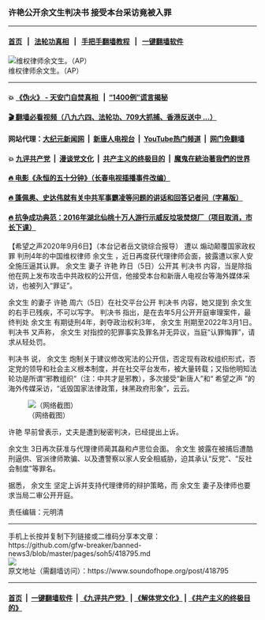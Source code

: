 ### 许艳公开余文生判决书 接受本台采访竟被入罪
------------------------

#### [首页](https://github.com/gfw-breaker/banned-news3/blob/master/README.md) &nbsp;&nbsp;|&nbsp;&nbsp; [法轮功真相](https://github.com/begood0513/basic/blob/master/README.md)  &nbsp;&nbsp;|&nbsp;&nbsp; [手把手翻墙教程](https://github.com/gfw-breaker/guides/wiki)  &nbsp;&nbsp;|&nbsp;&nbsp; [一键翻墙软件](https://github.com/gfw-breaker/nogfw/blob/master/README.md)  



<div><img alt="维权律师余文生。（AP）" src="https://img.soundofhope.org/2020-07/88-1593650302832.jpg"/>
<br/><figcaption class="caption">
 维权律师余文生。（AP）
</figcaption></div><hr/>

#### 💥 [《伪火》 - 天安门自焚真相 ](http://141.164.51.119:10000/videos/blog/weihuo.html)&nbsp; |&nbsp; [“1400例”谎言揭秘  ](http://141.164.51.119:10000/videos/blog/jiexi1400.html)

#### [ 🎬  翻墙必看视频（八九六四、法轮功、709大抓捕、香港反送中 ...）](https://github.com/gfw-breaker/links/blob/master/banned.md)

#### 网站代理：[大纪元新闻网](http://167.172.10.89:10080/gb/) &nbsp;|&nbsp; [新唐人电视台](http://167.172.10.89:8808/gb/)  &nbsp;|&nbsp; [YouTube热门频道](http://158.247.203.241/youtube.html) &nbsp;|&nbsp; [网门免翻墙](http://158.247.203.241:11000/show.aspx?name=ogHome)

#### 💥 [九评共产党](http://141.164.51.119:10000/videos/res/jiuping/)&nbsp; |&nbsp; [漫谈党文化](http://141.164.51.119:10000/videos/res/mtdwh/)&nbsp; |&nbsp; [共产主义的终极目的](http://141.164.51.119:10000/videos/res/zjmd/)&nbsp; |&nbsp; [魔鬼在統治著我們的世界](http://141.164.51.119:10000/videos/res/TheSpecter/)  

#### [ 🔥  电影《永恒的五十分钟》（长春电视插播事件改编）](http://141.164.51.119:10000/videos/news/ComingForYou-2.html)

#### [ 🔥  蓬佩奥、史达伟就有关中共军事霸凌等问题的讲话和回答记者问（字幕版）](http://141.164.51.119:10000/videos/news/pompeo7.html)

#### [ 🔥  抗争成功典范：2016年湖北仙桃十万人游行示威反垃圾焚烧厂（项目取消，市长下课）](http://141.164.51.119:10000/videos/news/xiantao.html)

<div><div class="Content__Wrapper sc-1bvya0-0 grZQxZ">
 <p class="meta-top">
  <span class="meta">
   【希望之声2020年9月6日】（本台记者岳文骁综合报导）
  </span>
  遭以
  <ok href="/term/40637">
   煽动颠覆国家政权罪
  </ok>
  判刑4年的中国维权律师
  <ok href="/term/2165">
   余文生
  </ok>
  ，近日再度获代理律师会面，披露遭以家人安全施压逼其认罪。
  <ok href="/term/2165">
   余文生
  </ok>
  妻子
  <ok href="/term/2166">
   许艳
  </ok>
  昨日（5日）公开其
  <ok href="/term/41087">
   判决书
  </ok>
  内容，当是除指他在网上发布攻击中共政权的公开信，他接受本台和新唐人电视台等海外媒体采访，也被列入“罪证”。
 </p>
 <p>
  <ok href="/term/2165">
   余文生
  </ok>
  的妻子
  <ok href="/term/2166">
   许艳
  </ok>
  周六（5日）在社交平台公开
  <ok href="/term/41087">
   判决书
  </ok>
  内容，她又提到
  <ok href="/term/2165">
   余文生
  </ok>
  的右手已残疾，不可以写字。
  <ok href="/term/41087">
   判决书
  </ok>
  指出，是在去年5月公开开庭审理案件，最终判处
  <ok href="/term/2165">
   余文生
  </ok>
  有期徒刑4年，剥夺政治权利3年，
  <ok href="/term/2165">
   余文生
  </ok>
  刑期至2022年3月1日。
  <ok href="/term/41087">
   判决书
  </ok>
  又声称，
  <ok href="/term/2165">
   余文生
  </ok>
  对指控的犯罪事实及罪名并无异议，当庭“认罪悔罪”，请求从轻处罚。
 </p>
 <p>
  <ok href="/term/41087">
   判决书
  </ok>
  说，
  <ok href="/term/2165">
   余文生
  </ok>
  炮制关于建议修改宪法的公开信，否定现有政权组织形式，否定党的领导和社会主义根本制度，并在社交平台发布，被大量转载；又指他明知法轮功是所谓“邪教组织”（注：中共才是邪教），多次接受“新唐人”和“
  <ok href="/term/13490">
   希望之声
  </ok>
  ”的海外传媒采访，“诋毁国家法律政策，抹黑政府形象”，云云。
 </p>
 <figure class="OImage__StyledFigure-sc-1lfley0-0 hHSfVg">
  <img alt="（网络截图）" src="https://img.soundofhope.org/2020-09/china-lawyer2-1599390819091.jpg"/>
  <br/><figcaption>
   （网络截图）
  </figcaption>
 </figure>
 <p>
  <ok href="/term/2166">
   许艳
  </ok>
  早前曾表示，丈夫是遭到秘密判决，已经提出上诉。
 </p>
 <p>
  <ok href="/term/2165">
   余文生
  </ok>
  3日再次获准与代理律师蔺其磊和卢思位会面。
  <ok href="/term/2165">
   余文生
  </ok>
  披露在被捕后遭酷刑逼供、官派律师欺骗、以及遭警察以家人安全相威胁，迫其承认“反党”、“反社会制度”等罪名。
 </p>
 <p>
  据悉，
  <ok href="/term/2165">
   余文生
  </ok>
  坚定上诉并支持代理律师的辩护策略，而
  <ok href="/term/2165">
   余文生
  </ok>
  妻子及律师也要求当局二审公开开庭。
 </p>
 <p class="meta-btm">
  责任编辑：元明清
 </p>
</div>
</div>
<hr/>
手机上长按并复制下列链接或二维码分享本文章：<br/>
https://github.com/gfw-breaker/banned-news3/blob/master/pages/soh5/418795.md <br/>
<a href='https://github.com/gfw-breaker/banned-news3/blob/master/pages/soh5/418795.md'><img src='https://github.com/gfw-breaker/banned-news3/blob/master/pages/soh5/418795.md.png'/></a> <br/>
原文地址（需翻墙访问）：https://www.soundofhope.org/post/418795


------------------------
#### [首页](https://github.com/gfw-breaker/banned-news3/blob/master/README.md) &nbsp;|&nbsp; [一键翻墙软件](https://github.com/gfw-breaker/nogfw/blob/master/README.md) &nbsp;| [《九评共产党》](https://github.com/gfw-breaker/9ping.md/blob/master/README.md#九评之一评共产党是什么) | [《解体党文化》](https://github.com/gfw-breaker/jtdwh.md/blob/master/README.md) | [《共产主义的终极目的》](https://github.com/gfw-breaker/gczydzjmd.md/blob/master/README.md)


<img src='http://gfw-breaker.win/banned-news3/pages/soh5/418795.md' width='0px' height='0px'/>